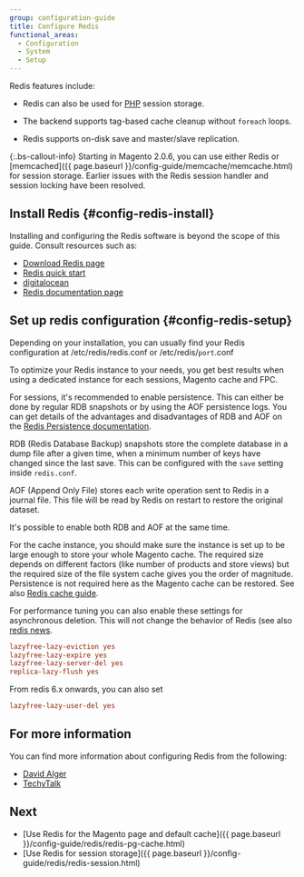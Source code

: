 ```yaml
---
group: configuration-guide
title: Configure Redis
functional_areas:
  - Configuration
  - System
  - Setup
---
```


Redis features include:

*  Redis can also be used for [PHP](https://glossary.magento.com/php) session storage.

*  The backend supports tag-based cache cleanup without `foreach` loops.

*  Redis supports on-disk save and master/slave replication.

{:.bs-callout-info}
Starting in Magento 2.0.6, you can use either Redis or [memcached]({{ page.baseurl }}/config-guide/memcache/memcache.html) for session storage. Earlier issues
with the Redis session handler and session locking have been resolved.

## Install Redis {#config-redis-install}

Installing and configuring the Redis software is beyond the scope of this guide. Consult resources such as:

*  [Download Redis page](http://redis.io/download)
*  [Redis quick start](http://redis.io/topics/quickstart)
*  [digitalocean](https://www.digitalocean.com/community/tutorials/how-to-install-and-use-redis)
*  [Redis documentation page](http://redis.io/documentation)

## Set up redis configuration {#config-redis-setup}

Depending on your installation, you can usually find your Redis configuration at /etc/redis/redis.conf or /etc/redis/`port`.conf

To optimize your Redis instance to your needs, you get best results when using a dedicated instance for each sessions, Magento cache and FPC.

For sessions, it's recommended to enable persistence. This can either be done by regular RDB snapshots or by using the AOF persistence logs.
You can get details of the advantages and disadvantages of RDB and AOF on the [Redis Persistence documentation](https://redis.io/topics/persistence).

RDB (Redis Database Backup) snapshots store the complete database in a dump file after a given time, when a minimum number of keys have changed since the last save.
This can be configured with the `save` setting inside `redis.conf`.

AOF (Append Only File) stores each write operation sent to Redis in a journal file. This file ẃill be read by Redis on restart to restore the original dataset.

It's possible to enable both RDB and AOF at the same time.

For the cache instance, you should make sure the instance is set up to be large enough to store your whole Magento cache.
The required size depends on different factors (like number of products and store views) but the required size of the file system cache gives you the order of
magnitude. Persistence is not required here as the Magento cache can be restored. See also [Redis cache guide](https://redis.io/topics/lru-cache).

For performance tuning you can also enable these settings for asynchronous deletion. This will not change the behavior of Redis (see also
[redis news](http://antirez.com/news/93).

```ini
lazyfree-lazy-eviction yes
lazyfree-lazy-expire yes
lazyfree-lazy-server-del yes
replica-lazy-flush yes
```
From redis 6.x onwards, you can also set

```ini
lazyfree-lazy-user-del yes
```

## For more information

You can find more information about configuring Redis from the following:

*  [David Alger](http://davidalger.com/development/magento/configuring-magento-2-to-use-redis-cache-backend/)
*  [TechyTalk](http://www.techytalk.info/configuring-cache-storage-backends-magento-2-redis/)

## Next

*  [Use Redis for the Magento page and default cache]({{ page.baseurl }}/config-guide/redis/redis-pg-cache.html)
*  [Use Redis for session storage]({{ page.baseurl }}/config-guide/redis/redis-session.html)
